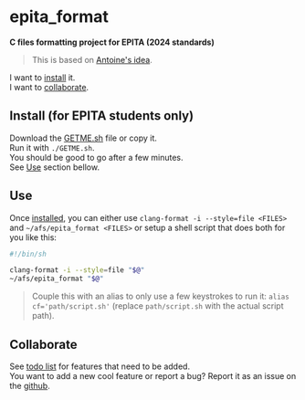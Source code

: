 # epita_format

**C files formatting project for EPITA (2024 standards)**  
> This is based on [Antoine's idea](https://github.com/antoinedray/coding-style/).

I want to [install](#install-for-epita-students-only) it.  
I want to [collaborate](#collaborate).  

## Install (for EPITA students only)

Download the [GETME.sh](./GETME.sh) file or copy it.  
Run it with `./GETME.sh`.  
You should be good to go after a few minutes.  
See [Use](#use) section bellow.

## Use

Once [installed](#install-for-epita-students-only), you can either use `clang-format -i --style=file <FILES>` and `~/afs/epita_format <FILES>` or setup a shell script that does both for you like this:

```sh
#!/bin/sh

clang-format -i --style=file "$@"
~/afs/epita_format "$@"

```

> Couple this with an alias to only use a few keystrokes to run it: `alias cf='path/script.sh'` (replace `path/script.sh` with the actual script path).

## Collaborate

See [todo list](./TODO.md) for features that need to be added.  
You want to add a new cool feature or report a bug? Report it as an issue on the [github](https://github.com/abelr-githubplace/epita_format).
